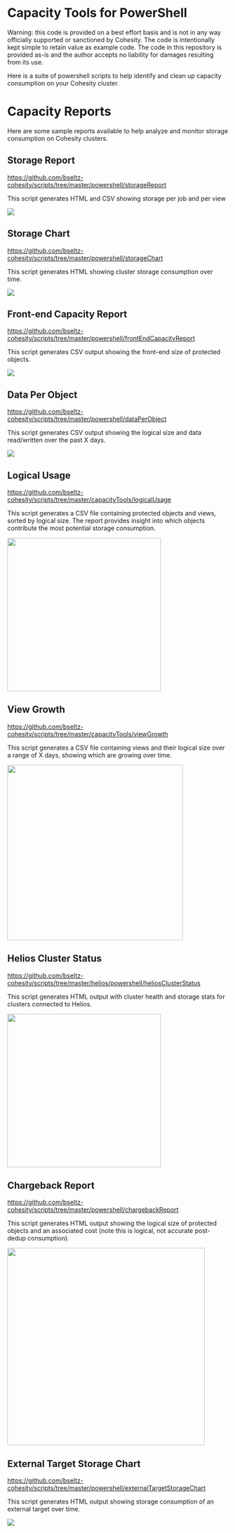 # Capacity Tools for PowerShell

Warning: this code is provided on a best effort basis and is not in any way officially supported or sanctioned by Cohesity. The code is intentionally kept simple to retain value as example code. The code in this repository is provided as-is and the author accepts no liability for damages resulting from its use.

Here is a suite of powershell scripts to help identify and clean up capacity consumption on your Cohesity cluster.

# Capacity Reports

Here are some sample reports available to help analyze and monitor storage consumption on Cohesity clusters.

## Storage Report

<https://github.com/bseltz-cohesity/scripts/tree/master/powershell/storageReport>

This script generates HTML and CSV showing storage per job and per view

<img src="../images/storageReport.png"/>

## Storage Chart

<https://github.com/bseltz-cohesity/scripts/tree/master/powershell/storageChart>

This script generates HTML showing cluster storage consumption over time.

<img src="../images/storageChart.png"/>

## Front-end Capacity Report

<https://github.com/bseltz-cohesity/scripts/tree/master/powershell/frontEndCapacityReport>

This script generates CSV output showing the front-end size of protected objects.

<img src="../images/frontEndCapacityReport.png"/>

## Data Per Object

<https://github.com/bseltz-cohesity/scripts/tree/master/powershell/dataPerObject>

This script generates CSV output showing the logical size and data read/written over the past X days.

<img src="../images/dataPerObject.png"/>

## Logical Usage

<https://github.com/bseltz-cohesity/scripts/tree/master/capacityTools/logicalUsage>

This script generates a CSV file containing protected objects and views, sorted by logical size. The report provides insight into which objects contribute the most potential storage consumption.

<img src="../images/logicalUsage.png" height="350"/>

## View Growth

<https://github.com/bseltz-cohesity/scripts/tree/master/capacityTools/viewGrowth>

This script generates a CSV file containing views and their logical size over a range of X days, showing which are growing over time.

<img src="../images/viewGrowth.png" height="400"/>

## Helios Cluster Status

<https://github.com/bseltz-cohesity/scripts/tree/master/helios/powershell/heliosClusterStatus>

This script generates HTML output with cluster health and storage stats for clusters connected to Helios.

<img src="../images/heliosClusterStatus.png" height="350"/>

## Chargeback Report

<https://github.com/bseltz-cohesity/scripts/tree/master/powershell/chargebackReport>

This script generates HTML output showing the logical size of protected objects and an associated cost (note this is logical, not accurate post-dedup consumption).

<img src="../images/chargebackReport.png" height="450"/>

## External Target Storage Chart

<https://github.com/bseltz-cohesity/scripts/tree/master/powershell/externalTargetStorageChart>

This script generates HTML output showing storage consumption of an external target over time.

<img src="../images/externalTargetStorageChart.png"/>
